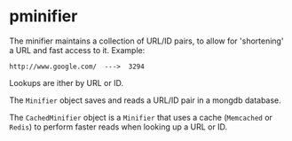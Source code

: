 pminifier
=========
The minifier maintains a collection of URL/ID pairs, to allow for 'shortening' a URL and fast access to it. Example: 

`` http://www.google.com/  --->  3294 ``

Lookups are ither by URL or ID.

The ``Minifier`` object saves and reads a URL/ID pair in a mongdb database. 

The ``CachedMinifier`` object is a ``Minifier`` that uses a cache (``Memcached`` or ``Redis``) to perform faster reads when looking up a URL or ID.